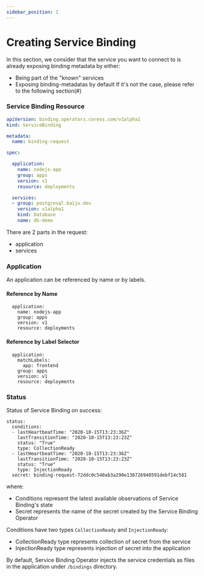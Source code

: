 ```yaml
---
sidebar_position: 1
---
```


# Creating Service Binding

In this section, we consider that the service you want to connect to is already exposing binding metadata by either:
- Being part of the "known" services
- Exposing binding-metadatas by default
If it's not the case, please refer to the following section(#)


### Service Binding Resource

```yaml
apiVersion: binding.operators.coreos.com/v1alpha1
kind: ServiceBinding

metadata:
  name: binding-request 

spec:

  application:
    name: nodejs-app
    group: apps
    version: v1
    resource: deployments

  services:
  - group: postgresql.baiju.dev
    version: v1alpha1
    kind: Database
    name: db-demo
```

There are 2 parts in the request:
- application
- services

### Application

An application can be referenced by name or by labels.

#### Reference by Name

```
  application:
    name: nodejs-app
    group: apps
    version: v1
    resource: deployments
```

#### Reference by Label Selector

```
  application:
    matchLabels:
      app: frontend
    group: apps
    version: v1
    resource: deployments
```

### Status

Status of Service Binding on success:

```
status:
  conditions:
  - lastHeartbeatTime: "2020-10-15T13:23:36Z"
    lastTransitionTime: "2020-10-15T13:23:23Z"
    status: "True"
    type: CollectionReady
  - lastHeartbeatTime: "2020-10-15T13:23:36Z"
    lastTransitionTime: "2020-10-15T13:23:23Z"
    status: "True"
    type: InjectionReady
  secret: binding-request-72ddc0c540ab3a290e138726940591debf14c581
```
where:
- Conditions represent the latest available observations of Service Binding's state
- Secret represents the name of the secret created by the Service Binding Operator

Conditions have two types `CollectionReady` and `InjectionReady`:
- CollectionReady type represents collection of secret from the service
- InjectionReady type represents injection of secret into the application

By default, Service Binding Operator injects the service credentials as files in the application under `/bindings` directory.